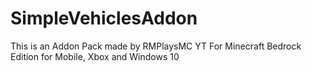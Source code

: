 # SimpleVehiclesAddon
This is an Addon Pack made by RMPlaysMC YT For Minecraft Bedrock Edition for Mobile, Xbox and Windows 10
